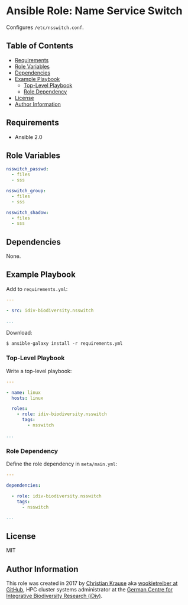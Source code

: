 Ansible Role: Name Service Switch
=================================

Configures `/etc/nsswitch.conf`.


Table of Contents
-----------------

<!-- toc -->

- [Requirements](#requirements)
- [Role Variables](#role-variables)
- [Dependencies](#dependencies)
- [Example Playbook](#example-playbook)
  * [Top-Level Playbook](#top-level-playbook)
  * [Role Dependency](#role-dependency)
- [License](#license)
- [Author Information](#author-information)

<!-- tocstop -->


Requirements
------------

- Ansible 2.0


Role Variables
--------------

```yml
nsswitch_passwd:
  - files
  - sss

nsswitch_group:
  - files
  - sss

nsswitch_shadow:
  - files
  - sss
```


Dependencies
------------

None.


Example Playbook
----------------

Add to `requirements.yml`:

```yml
---

- src: idiv-biodiversity.nsswitch

...
```

Download:

```console
$ ansible-galaxy install -r requirements.yml
```

### Top-Level Playbook

Write a top-level playbook:

```yml
---

- name: linux
  hosts: linux

  roles:
    - role: idiv-biodiversity.nsswitch
      tags:
        - nsswitch

...
```

### Role Dependency

Define the role dependency in `meta/main.yml`:

```yml
---

dependencies:

  - role: idiv-biodiversity.nsswitch
    tags:
      - nsswitch

...
```


License
-------

MIT


Author Information
------------------

This role was created in 2017 by [Christian Krause][author] aka [wookietreiber
at GitHub][wookietreiber], HPC cluster systems administrator at the [German
Centre for Integrative Biodiversity Research (iDiv)][idiv].


[author]: https://www.idiv.de/en/groups_and_people/employees/details/61.html
[idiv]: https://www.idiv.de/
[wookietreiber]: https://github.com/wookietreiber
